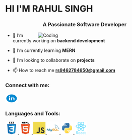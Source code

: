 <h1>HI I'M RAHUL SINGH</h1>

<h3 align="center">A Passionate Software Developer</h3>

<img align="right" alt="Coding" width="400"  src="https://images.squarespace-cdn.com/content/v1/5769fc401b631bab1addb2ab/1541580611624-TE64QGKRJG8SWAIUS7NS/ke17ZwdGBToddI8pDm48kPoswlzjSVMM-SxOp7CV59BZw-zPPgdn4jUwVcJE1ZvWQUxwkmyExglNqGp0IvTJZamWLI2zvYWH8K3-s_4yszcp2ryTI0HqTOaaUohrI8PI6FXy8c9PWtBlqAVlUS5izpdcIXDZqDYvprRqZ29Pw0o/coding-freak.gif" />

- 🔭 I’m currently working on **backend development**

- 🌱 I’m currently learning **MERN**

- 👯 I’m looking to collaborate on **projects**


- 📫 How to reach me **rs9462784650@gmail.com**

<h3 align="left">Connect with me:</h3>
<p align="left">
<a href="https://www.linkedin.com/in/rahul-s-6949a8228" target="blank"><img align="center" src="icons8-linkedin-circled-96.svg" alt="www.linkedin.com/in/rahul-s-6949a8228" height="30" width="40" /></a>
<!-- <a href="https://www.instagram.com/rahulsingh__0408" target="blank"><img align="center" src="icons8-instagram.svg" alt="rahulsingh__0408@" height="30" width="40" /></a> -->
</p>




<h3 align="left">Languages and Tools:</h3>
<p align="left"> </a>  </a> <a href="https://www.w3schools.com/css/" target="_blank" rel="noreferrer"> <img src="https://raw.githubusercontent.com/devicons/devicon/master/icons/css3/css3-original-wordmark.svg" alt="css3" width="40" height="40"/> </a> <a href="https://www.w3.org/html/" target="_blank" rel="noreferrer"> <img src="https://raw.githubusercontent.com/devicons/devicon/master/icons/html5/html5-original-wordmark.svg" alt="html5" width="40" height="40"/> </a> <a href="https://developer.mozilla.org/en-US/docs/Web/JavaScript" target="_blank" rel="noreferrer"> <img src="https://raw.githubusercontent.com/devicons/devicon/master/icons/javascript/javascript-original.svg" alt="javascript" width="40" height="40"/> </a> <a href="https://www.mysql.com/" target="_blank" rel="noreferrer"> <img src="https://raw.githubusercontent.com/devicons/devicon/master/icons/mysql/mysql-original-wordmark.svg" alt="mysql" width="40" height="40"/> </a>  <a href="https://www.python.org" target="_blank" rel="noreferrer"> <img src="https://raw.githubusercontent.com/devicons/devicon/master/icons/python/python-original.svg" alt="python" width="40" height="40"/> </a> <a href="https://reactjs.org/" target="_blank" rel="noreferrer"> <img src="https://raw.githubusercontent.com/devicons/devicon/master/icons/react/react-original-wordmark.svg" alt="react" width="40" height="40"/> </a> </p>

